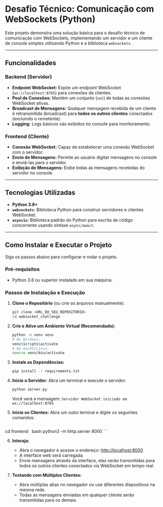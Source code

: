# Desafio Técnico: Comunicação com WebSockets (Python)

Este projeto demonstra uma solução básica para o desafio técnico de comunicação com WebSockets, implementando um servidor e um cliente de console simples utilizando Python e a biblioteca `websockets`.

---

## Funcionalidades

### Backend (Servidor)
* **Endpoint WebSocket:** Expõe um endpoint WebSocket (`ws://localhost:8765`) para conexões de clientes.
* **Pool de Conexões:** Mantém um conjunto (`set`) de todas as conexões WebSocket ativas.
* **Broadcast de Mensagens:** Qualquer mensagem recebida de um cliente é retransmitida (broadcast) para **todos os outros clientes** conectados (excluindo o remetente).
* **Logging:** Logs básicos são exibidos no console para monitoramento.

### Frontend (Cliente)
* **Conexão WebSocket:** Capaz de estabelecer uma conexão WebSocket com o servidor.
* **Envio de Mensagens:** Permite ao usuário digitar mensagens no console e enviá-las para o servidor.
* **Exibição de Mensagens:** Exibe todas as mensagens recebidas do servidor no console.

---

## Tecnologias Utilizadas

* **Python 3.8+**
* **`websockets`**: Biblioteca Python para construir servidores e clientes WebSocket.
* **`asyncio`**: Biblioteca padrão do Python para escrita de código concorrente usando sintaxe `async/await`.

---

## Como Instalar e Executar o Projeto

Siga os passos abaixo para configurar e rodar o projeto.

### Pré-requisitos

* Python 3.8 ou superior instalado em sua máquina.

### Passos de Instalação e Execução

1.  **Clone o Repositório** (ou crie os arquivos manualmente):
    ```bash
    git clone <URL_DO_SEU_REPOSITORIO>
    cd websocket_challenge
    ```

2.  **Crie e Ative um Ambiente Virtual (Recomendado):**
    ```bash
    python -m venv venv
    # No Windows:
    venv\Scripts\activate
    # No macOS/Linux:
    source venv/bin/activate
    ```

3.  **Instale as Dependências:**
    ```bash
    pip install -r requirements.txt
    ```

4.  **Inicie o Servidor:**
    Abra um terminal e execute o servidor:
    ```bash
    python server.py
    ```
    Você verá a mensagem: `Servidor WebSocket iniciado em ws://localhost:8765`

5.  **Inicie os Clientes:**
    Abra um outro terninal e digite os seguintes comandos:
    ```bash
   cd frontend
    ```
      ```bash
   python3 -m hhtp.server 8000
    ```

6.  **Interaja:**  
    * Abra o navegador e acesse o endereço: [http://localhost:8000](http://localhost:8000)  
    * A interface web será carregada.
    * Envie mensagens através da interface, elas serão transmitidas para todos os outros clientes conectados via WebSocket em tempo real.

7.  **Testando com Múltiplos Clientes:**  
    * Abra múltiplas abas no navegador ou use diferentes dispositivos na mesma rede.
    * Todas as mensagens enviadas em qualquer cliente serão transmitidas para os demais.
